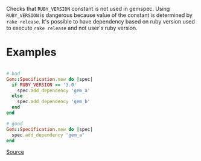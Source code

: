 
Checks that `RUBY_VERSION` constant is not used in gemspec.
Using `RUBY_VERSION` is dangerous because value of the
constant is determined by `rake release`.
It's possible to have dependency based on ruby version used
to execute `rake release` and not user's ruby version.

# Examples

```ruby

# bad
Gem::Specification.new do |spec|
  if RUBY_VERSION >= '3.0'
    spec.add_dependency 'gem_a'
  else
    spec.add_dependency 'gem_b'
  end
end

# good
Gem::Specification.new do |spec|
  spec.add_dependency 'gem_a'
end
```

[Source](http://www.rubydoc.info/gems/rubocop/RuboCop/Cop/Gemspec/RubyVersionGlobalsUsage)